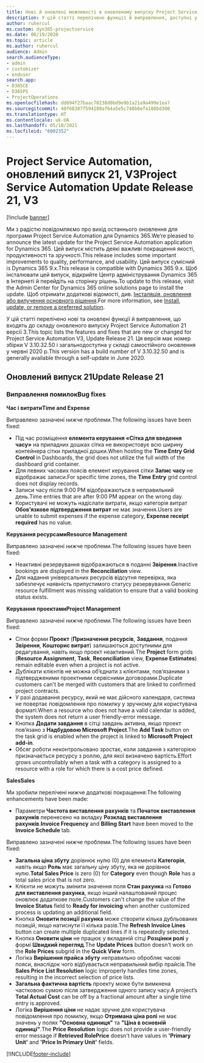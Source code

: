 ```yaml
---
title: Нові й оновлені можливості в оновленому випуску Project Service Automation 21 версії 3
description: У цій статті перелічено функції й виправлення, доступні у випуску Project Service Automation 21, V3.
author: ruhercul
ms.custom: dyn365-projectservice
ms.date: 06/19/2020
ms.topic: article
ms.author: ruhercul
audience: Admin
search.audienceType:
- admin
- customizer
- enduser
search.app:
- D365CE
- D365PS
- ProjectOperations
ms.openlocfilehash: dd894f27baac70238d0bd9e9b1a21a9a499e1ea7
ms.sourcegitcommit: 40f68387f594180af64a5e5c748b6efa188bd300
ms.translationtype: HT
ms.contentlocale: uk-UA
ms.lasthandoff: 05/10/2021
ms.locfileid: "6002352"
---
```

# <a name="project-service-automation-update-release-21-v3"></a><span data-ttu-id="acbe7-103">Project Service Automation, оновлений випуск 21, V3</span><span class="sxs-lookup"><span data-stu-id="acbe7-103">Project Service Automation Update Release 21, V3</span></span>

[!include [banner](../includes/psa-now-project-operations.md)]

<span data-ttu-id="acbe7-104">Ми з радістю повідомляємо про вихід останнього оновлення для програми Project Service Automation для Dynamics 365.</span><span class="sxs-lookup"><span data-stu-id="acbe7-104">We’re pleased to announce the latest update for the Project Service Automation application for Dynamics 365.</span></span> <span data-ttu-id="acbe7-105">Цей випуск містить деякі важливі покращення якості, продуктивності та зручності.</span><span class="sxs-lookup"><span data-stu-id="acbe7-105">This release includes some important improvements to quality, performance, and usability.</span></span> <span data-ttu-id="acbe7-106">Цей випуск сумісний із Dynamics 365 9.x.</span><span class="sxs-lookup"><span data-stu-id="acbe7-106">This release is compatible with Dynamics 365 9.x.</span></span> <span data-ttu-id="acbe7-107">Щоб інсталювати цей випуск, відкрийте Центр адміністрування Dynamics 365 в Інтернеті й перейдіть на сторінку рішень.</span><span class="sxs-lookup"><span data-stu-id="acbe7-107">To update to this release, visit the Admin Center for Dynamics 365 online solutions page to install the update.</span></span> <span data-ttu-id="acbe7-108">Щоб отримати додаткові відомості, див. [Інсталяція, оновлення або вилучення основного рішення](/power-platform/admin/install-remove-preferred-solution).</span><span class="sxs-lookup"><span data-stu-id="acbe7-108">For more information, see [Install, update, or remove a preferred solution](/power-platform/admin/install-remove-preferred-solution).</span></span>

<span data-ttu-id="acbe7-109">У цій статті перелічено нові та оновлені функції й виправлення, що входять до складу оновленого випуску Project Service Automation 21 версії 3.</span><span class="sxs-lookup"><span data-stu-id="acbe7-109">This topic lists the features and fixes that are new or changed for Project Service Automation V3, Update Release 21.</span></span> <span data-ttu-id="acbe7-110">Ця версія має номер збірки V 3.10.32.50 і загальнодоступна у складі самостійного оновлення у червні 2020 р.</span><span class="sxs-lookup"><span data-stu-id="acbe7-110">This version has a build number of V 3.10.32.50 and is generally available through a self-update in June 2020.</span></span>

## <a name="update-release-21"></a><span data-ttu-id="acbe7-111">Оновлений випуск 21</span><span class="sxs-lookup"><span data-stu-id="acbe7-111">Update Release 21</span></span>

### <a name="bug-fixes"></a><span data-ttu-id="acbe7-112">Виправлення помилок</span><span class="sxs-lookup"><span data-stu-id="acbe7-112">Bug fixes</span></span>

<span data-ttu-id="acbe7-113">**Час і витрати**</span><span class="sxs-lookup"><span data-stu-id="acbe7-113">**Time and Expense**</span></span>

<span data-ttu-id="acbe7-114">Виправлено зазначені нижче проблеми.</span><span class="sxs-lookup"><span data-stu-id="acbe7-114">The following issues have been fixed:</span></span>

- <span data-ttu-id="acbe7-115">Під час розміщення **елемента керування «Сітка для введення часу»** на приладних дошках сітка не використовує всю ширину контейнера сітки приладної дошки.</span><span class="sxs-lookup"><span data-stu-id="acbe7-115">When hosting the **Time Entry Grid Control** in Dashboards, the grid does not utilize the full width of the dashboard grid container.</span></span>
- <span data-ttu-id="acbe7-116">Для певних часових поясів елемент керування сітки **Запис часу** не відображає записи.</span><span class="sxs-lookup"><span data-stu-id="acbe7-116">For specific time zones, the **Time Entry** grid control does not display records.</span></span>
- <span data-ttu-id="acbe7-117">Записи часу після 9:00 PM відображаються в неправильний день.</span><span class="sxs-lookup"><span data-stu-id="acbe7-117">Time entries that are after 9:00 PM appear on the wrong day.</span></span>
- <span data-ttu-id="acbe7-118">Користувачі не можуть надіслати витрати, якщо категорія витрат **Обов’язкове підтвердження витрат** не має значення.</span><span class="sxs-lookup"><span data-stu-id="acbe7-118">Users are unable to submit expenses if the expense category, **Expense receipt required** has no value.</span></span>

<span data-ttu-id="acbe7-119">**Керування ресурсами**</span><span class="sxs-lookup"><span data-stu-id="acbe7-119">**Resource Management**</span></span>

<span data-ttu-id="acbe7-120">Виправлено зазначені нижче проблеми.</span><span class="sxs-lookup"><span data-stu-id="acbe7-120">The following issues have been fixed:</span></span>

- <span data-ttu-id="acbe7-121">Неактивні резервування відображаються в поданні **Звірення**.</span><span class="sxs-lookup"><span data-stu-id="acbe7-121">Inactive bookings are displayed in the **Reconciliation** view.</span></span>
- <span data-ttu-id="acbe7-122">Для надання універсальних ресурсів відсутня перевірка, яка забезпечує наявність припустимого статусу резервування.</span><span class="sxs-lookup"><span data-stu-id="acbe7-122">Generic resource fulfillment was missing validation to ensure that a valid booking status exists.</span></span>

<span data-ttu-id="acbe7-123">**Керування проектами**</span><span class="sxs-lookup"><span data-stu-id="acbe7-123">**Project Management**</span></span>

<span data-ttu-id="acbe7-124">Виправлено зазначені нижче проблеми.</span><span class="sxs-lookup"><span data-stu-id="acbe7-124">The following issues have been fixed:</span></span>

- <span data-ttu-id="acbe7-125">Сітки форми **Проект** (**Призначення ресурсів**, **Завдання**, подання **Звірення**, **Кошторис витрат**) залишаються доступними для редагування, навіть якщо проект неактивний.</span><span class="sxs-lookup"><span data-stu-id="acbe7-125">The **Project** form grids (**Resource Assignment**, **Task**, **Reconciliation** view, **Expense Estimates**) remain editable even when a project is not active.</span></span>
- <span data-ttu-id="acbe7-126">Дублікати клієнтів не можна об’єднати з клієнтами, пов’язаними з підтвердженими проектними сервісними договорами.</span><span class="sxs-lookup"><span data-stu-id="acbe7-126">Duplicate customers can't be merged with customers that are linked to confirmed project contracts.</span></span>
- <span data-ttu-id="acbe7-127">У разі додавання ресурсу, який не має дійсного календаря, система не повертає повідомлення про помилку у зручному для користувача форматі.</span><span class="sxs-lookup"><span data-stu-id="acbe7-127">When a resource who does not have a valid calendar is added, the system does not return a user friendly-error message.</span></span>
- <span data-ttu-id="acbe7-128">Кнопка **Додати завдання** в сітці завдань активна, якщо проект пов’язано з **Надбудовою Microsoft Project**.</span><span class="sxs-lookup"><span data-stu-id="acbe7-128">The **Add Task** button on the task grid is enabled when the project is linked to **Microsoft Project add-in**.</span></span>
- <span data-ttu-id="acbe7-129">Обсяг роботи неконтрольовано зростає, коли завдання з категорією призначається ресурсу з роллю, для якої визначено вартість.</span><span class="sxs-lookup"><span data-stu-id="acbe7-129">Effort grows uncontrollably when a task with a category is assigned to a resource with a role for which there is a cost price defined.</span></span>

<span data-ttu-id="acbe7-130">**Sales**</span><span class="sxs-lookup"><span data-stu-id="acbe7-130">**Sales**</span></span>

<span data-ttu-id="acbe7-131">Ми зробили перелічені нижче додаткові покращення:</span><span class="sxs-lookup"><span data-stu-id="acbe7-131">The following enhancements have been made:</span></span>

- <span data-ttu-id="acbe7-132">Параметри **Частота виставлення рахунків** та **Початок виставлення рахунків** перенесено на вкладку **Розклад виставлення рахунків**.</span><span class="sxs-lookup"><span data-stu-id="acbe7-132">**Invoice Frequency** and **Billing Start** have been moved to the **Invoice Schedule** tab.</span></span>

<span data-ttu-id="acbe7-133">Виправлено зазначені нижче проблеми.</span><span class="sxs-lookup"><span data-stu-id="acbe7-133">The following issues have been fixed:</span></span>

- <span data-ttu-id="acbe7-134">**Загальна ціна збуту** дорівнює нулю (0) для елемента **Категорія**, навіть якщо **Роль** має загальну ціну збуту, яка не дорівнює нулю.</span><span class="sxs-lookup"><span data-stu-id="acbe7-134">**Total Sales Price** is zero (0) for **Category** even though **Role** has a total sales price that is not zero.</span></span>
- <span data-ttu-id="acbe7-135">Клієнти не можуть змінити значення поля **Стан рахунка** на **Готово для виставлення рахунка**, якщо інший налаштований процес оновлює додаткове поле.</span><span class="sxs-lookup"><span data-stu-id="acbe7-135">Customers can't change the value of the **Invoice Status** field to **Ready for invoicing** when another customized process is updating an additional field.</span></span>
- <span data-ttu-id="acbe7-136">Кнопка **Оновити позиції рахунка** може створити кілька дубльованих позицій, якщо натиснути її кілька разів.</span><span class="sxs-lookup"><span data-stu-id="acbe7-136">The **Refresh Invoice Lines** button can create multiple duplicated lines if it is repeatedly selected.</span></span>
- <span data-ttu-id="acbe7-137">Кнопка **Оновити ціни** не працює у вкладеній сітці **Розцінки ролі** у формі **Швидкий перегляд**.</span><span class="sxs-lookup"><span data-stu-id="acbe7-137">The **Update Prices** button doesn't work on the **Role Prices** subgrid in the **Quick View** form.</span></span>
- <span data-ttu-id="acbe7-138">Логіка **Вирішення прайса збуту** неправильно обробляє часові пояси, внаслідок чого відбувається неправильний вибір прайсів.</span><span class="sxs-lookup"><span data-stu-id="acbe7-138">The **Sales Price List Resolution** logic improperly handles time zones, resulting in the incorrect selection of price lists.</span></span>
- <span data-ttu-id="acbe7-139">**Загальна фактична вартість** проекту може бути вимкнена частковою сумою після затвердження одного запису часу.</span><span class="sxs-lookup"><span data-stu-id="acbe7-139">A project’s **Total Actual Cost** can be off by a fractional amount after a single time entry is approved.</span></span>
- <span data-ttu-id="acbe7-140">Логіка **Вирішення ціни** не надає зручне для користувача повідомлення про помилку, якщо **Отримана ціна ролі** не має значень у полях **"Основна одиниця"** та **"Ціна в основній одиниці"**.</span><span class="sxs-lookup"><span data-stu-id="acbe7-140">The **Price Resolution** logic does not provide a user-friendly error message if **Retrieved RolePrice** doesn't have values in **'Primary Unit'** and **'Price In Primary Unit'** fields.</span></span>


[!INCLUDE[footer-include](../includes/footer-banner.md)]